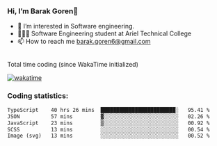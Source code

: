 ###  Hi, I’m Barak Goren👋
- 👀 I’m interested in Software engineering.
- 👨🏼‍🎓 Software Engineering student at Ariel Technical College
- 📫 How to reach me barak.goren6@gmail.com
##
Total time coding (since WakaTime initialized)

[![wakatime](https://wakatime.com/badge/user/5cc5ec80-a806-4ca2-a704-db29274e48cd.svg)](https://wakatime.com/@5cc5ec80-a806-4ca2-a704-db29274e48cd)

   
### Coding statistics:

<!--START_SECTION:waka-->

```txt
TypeScript    40 hrs 26 mins  ████████████████████████░   95.41 %
JSON          57 mins         ▓░░░░░░░░░░░░░░░░░░░░░░░░   02.26 %
JavaScript    23 mins         ▒░░░░░░░░░░░░░░░░░░░░░░░░   00.92 %
SCSS          13 mins         ░░░░░░░░░░░░░░░░░░░░░░░░░   00.54 %
Image (svg)   13 mins         ░░░░░░░░░░░░░░░░░░░░░░░░░   00.52 %
```

<!--END_SECTION:waka-->

<!---
barakgoren/barakgoren is a ✨ special ✨ repository because its `README.md` (this file) appears on your GitHub profile.
You can click the Preview link to take a look at your changes.
--->
